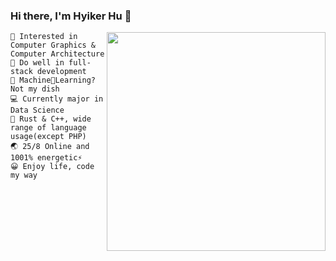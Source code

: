 ### Hi there, I'm Hyiker Hu 👋


<img align="right" src="https://github-readme-stats.vercel.app/api/top-langs/?username=Hyiker&layout=compact&exclude_repo=hyiker-blog,hyiker.github.io,CampusNavigation" width='350"' />

```
🍵️ Interested in Computer Graphics & Computer Architecture
🚀️ Do well in full-stack development
🖤 Machine🤖️Learning? Not my dish
💻 Currently major in Data Science
🦀 Rust & C++, wide range of language usage(except PHP)
🌏 25/8 Online and 1001% energetic⚡
😀 Enjoy life, code my way
```
